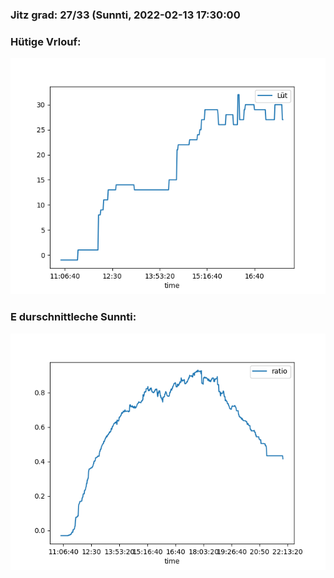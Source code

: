 ### Jitz grad: 27/33 (Sunnti, 2022-02-13 17:30:00

### Hütige Vrlouf:
![Graph](Today.png)

### E durschnittleche Sunnti:
![Graph](Sunnti.png)